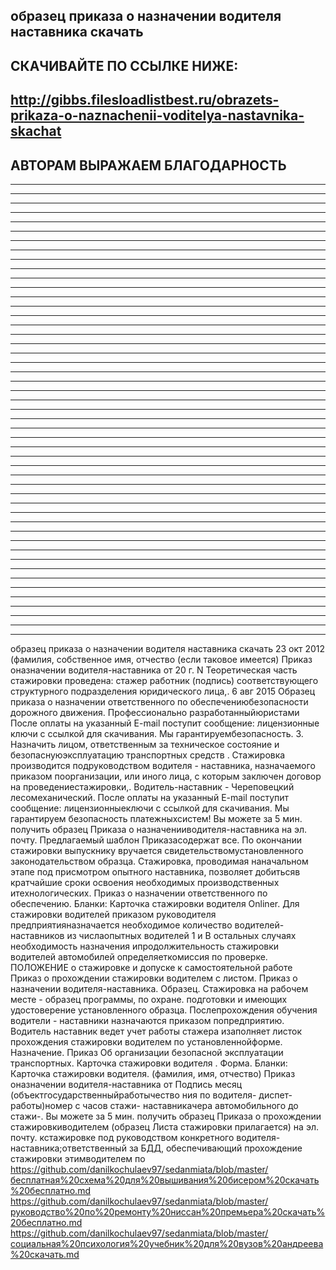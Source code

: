 образец приказа о назначении водителя наставника скачать
--------------------------------------------------
СКАЧИВАЙТЕ ПО ССЫЛКЕ НИЖЕ:
--------------------------------------------------
http://gibbs.filesloadlistbest.ru/obrazets-prikaza-o-naznachenii-voditelya-nastavnika-skachat
--------------------------------------------------
АВТОРАМ ВЫРАЖАЕМ БЛАГОДАРНОСТЬ
--------------------------------------------------
--------------------------------------------------
--------------------------------------------------
--------------------------------------------------
--------------------------------------------------
--------------------------------------------------
--------------------------------------------------
--------------------------------------------------
--------------------------------------------------
--------------------------------------------------
--------------------------------------------------
--------------------------------------------------
--------------------------------------------------
--------------------------------------------------
--------------------------------------------------
--------------------------------------------------
--------------------------------------------------
--------------------------------------------------
--------------------------------------------------
--------------------------------------------------
--------------------------------------------------
--------------------------------------------------
--------------------------------------------------
--------------------------------------------------
--------------------------------------------------
--------------------------------------------------
--------------------------------------------------
--------------------------------------------------
--------------------------------------------------
--------------------------------------------------
--------------------------------------------------
--------------------------------------------------
--------------------------------------------------
--------------------------------------------------
--------------------------------------------------
--------------------------------------------------
--------------------------------------------------
--------------------------------------------------
--------------------------------------------------
--------------------------------------------------
--------------------------------------------------
--------------------------------------------------
--------------------------------------------------
--------------------------------------------------
--------------------------------------------------
--------------------------------------------------
--------------------------------------------------
--------------------------------------------------
--------------------------------------------------
--------------------------------------------------
образец приказа о назначении водителя наставника скачать 23 окт 2012  (фамилия, собственное имя, отчество (если таковое имеется) Приказ оназначении водителя-наставника от   20 г. N Теоретическая часть стажировки проведена: стажер  работник (подпись) соответствующего структурного подразделения юридического лица,. 6 авг 2015  Образец приказа о назначении ответственного по обеспечениюбезопасности дорожного движения. Профессионально разработанныйюристами  После оплаты на указанный E-mail поступит сообщение: лицензионные ключи с ссылкой для скачивания. Мы гарантируембезопасность. 3. Назначить лицом, ответственным за техническое состояние и безопаснуюэксплуатацию транспортных средств . Стажировка производится подруководством водителя - наставника, назначаемого приказом поорганизации, или иного лица, с которым заключен договор на проведениестажировки,. Водитель-наставник - Череповецкий лесомеханический. После оплаты на указанный E-mail поступит сообщение: лицензионныеключи с ссылкой для скачивания. Мы гарантируем безопасность платежныхсистем!  Вы можете за 5 мин. получить образец Приказа о назначенииводителя-наставника на эл. почту. Предлагаемый шаблон Приказасодержат все. По окончании стажировки выпускнику вручается свидетельствомустановленного законодательством образца.  Стажировка, проводимая наначальном этапе под присмотром опытного наставника, позволяет добитьсяв кратчайшие сроки освоения необходимых производственных итехнологических. Приказ о назначении ответственного по обеспечению. Бланки: Карточка стажировки водителя Onliner. Для стажировки водителей приказом руководителя предприятияназначается необходимое количество водителей-наставников из числаопытных водителей 1 и  В остальных случаях необходимость назначения ипродолжительность стажировки водителей автомобилей определяеткомиссия по проверке. ПОЛОЖЕНИЕ о стажировке и допуске к самостоятельной работе
Приказ о прохождении стажировки водителем с листом. Приказ о назначении водителя-наставника. Образец. Стажировка на рабочем месте - образец программы, по охране. подготовки и имеющих удостоверение установленного образца. Послепрохождения обучения водители - наставники назначаются приказом попредприятию. Водитель  наставник ведет учет работы стажера изаполняет листок прохождения стажировки водителем по установленнойформе. Назначение. Приказ Об организации безопасной эксплуатации транспортных. Карточка стажировки водителя . Форма. Бланки: Карточка стажировки водителя.  (фамилия, имя, отчество) Приказ оназначении водителя-наставника   от  Подпись месяц (объектгосударственныйработычество ния по водителя- диспет-  работы)номер с часов стажи- наставникачера    автомобильного до стажи-. Вы можете за 5 мин. получить образец Приказа о прохождении стажировкиводителем (образец Листа стажировки прилагается) на эл. почту.  кстажировке под руководством конкретного водителя-наставника;ответственный за БДД, обеспечивающий прохождение стажировки этимводителем по
https://github.com/danilkochulaev97/sedanmiata/blob/master/бесплатная%20схема%20для%20вышивания%20бисером%20скачать%20бесплатно.md
https://github.com/danilkochulaev97/sedanmiata/blob/master/руководство%20по%20ремонту%20ниссан%20премьера%20скачать%20бесплатно.md
https://github.com/danilkochulaev97/sedanmiata/blob/master/социальная%20психология%20учебник%20для%20вузов%20андреева%20скачать.md